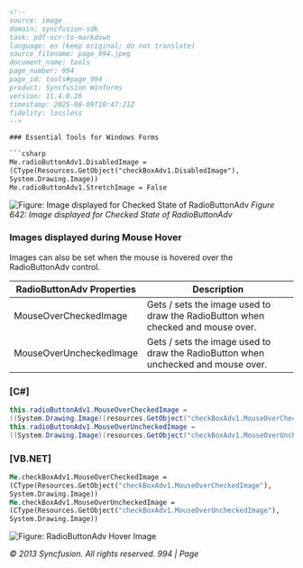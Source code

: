 ```html
<!-- 
source: image
domain: syncfusion-sdk
task: pdf-ocr-to-markdown
language: en (keep original; do not translate)
source_filename: page_994.jpeg
document_name: tools
page_number: 994
page_id: tools#page_994
product: Syncfusion Winforms
version: 11.4.0.26
timestamp: 2025-08-09T10:47:21Z
fidelity: lossless
-->

### Essential Tools for Windows Forms

```csharp
Me.radioButtonAdv1.DisabledImage = 
(CType(Resources.GetObject("checkBoxAdv1.DisabledImage"), 
System.Drawing.Image))
Me.radioButtonAdv1.StretchImage = False
```

![Figure: Image displayed for Checked State of RadioButtonAdv](https://i.imgur.com/4444.png)
*Figure 642: Image displayed for Checked State of RadioButtonAdv*

### Images displayed during Mouse Hover

Images can also be set when the mouse is hovered over the RadioButtonAdv control.

| **RadioButtonAdv Properties**          | **Description**                                                |
|----------------------------------------|----------------------------------------------------------------|
| MouseOverCheckedImage                  | Gets / sets the image used to draw the RadioButton when checked and mouse over. |
| MouseOverUncheckedImage                | Gets / sets the image used to draw the RadioButton when unchecked and mouse over. |

### [C#]

```csharp
this.radioButtonAdv1.MouseOverCheckedImage =
((System.Drawing.Image)(resources.GetObject("checkBoxAdv1.MouseOverCheckedImage")));
this.radioButtonAdv1.MouseOverUncheckedImage =
((System.Drawing.Image)(resources.GetObject("checkBoxAdv1.MouseOverUncheckedImage")));
```

### [VB.NET]

```vb
Me.checkBoxAdv1.MouseOverCheckedImage =
(CType(Resources.GetObject("checkBoxAdv1.MouseOverCheckedImage"), 
System.Drawing.Image))
Me.checkBoxAdv1.MouseOverUncheckedImage =
(CType(Resources.GetObject("checkBoxAdv1.MouseOverUncheckedImage"), 
System.Drawing.Image))
```

![Figure: RadioButtonAdv Hover Image](https://i.imgur.com/5555.png)

*© 2013 Syncfusion. All rights reserved.*
*994 | Page*
```